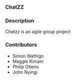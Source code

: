 ### ChatZZ
### Description
Chatzz is an agile group project

### Contributors
- Simon Wathigo
- Maggie Kimani
- Philip Otieno
- John Nyingi

